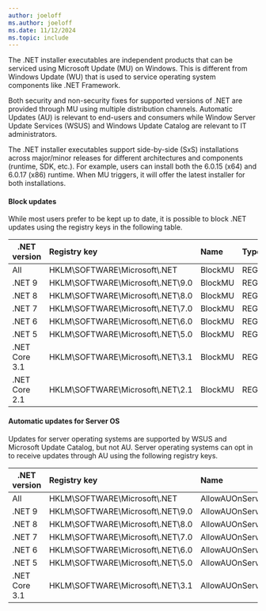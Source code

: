```yaml
---
author: joeloff
ms.author: joeloff
ms.date: 11/12/2024
ms.topic: include
---
```


The .NET installer executables are independent products that can be serviced using Microsoft Update (MU) on Windows. This is different from Windows Update (WU) that is used to service operating system components like .NET Framework.

Both security and non-security fixes for supported versions of .NET are provided through MU using multiple distribution channels. Automatic Updates (AU) is relevant to end-users and consumers while Window Server Update Services (WSUS) and Windows Update Catalog are relevant to IT administrators.

The .NET installer executables support side-by-side (SxS) installations across major/minor releases for different architectures and components (runtime, SDK, etc.). For example, users can install both the 6.0.15 (x64) and 6.0.17 (x86) runtime. When MU triggers, it will offer the latest installer for both installations.

#### Block updates

While most users prefer to be kept up to date, it is possible to block .NET updates using the registry keys in the following table.

| .NET version | Registry key | Name | Type | Value |
| -------------- | :--------- | :---------- | :---------- | :---------- |
| All | HKLM\SOFTWARE\Microsoft\\.NET | BlockMU | REG_DWORD | 0x00000001 |
| .NET 9 | HKLM\SOFTWARE\Microsoft\\.NET\9.0 | BlockMU | REG_DWORD | 0x00000001 |
| .NET 8 | HKLM\SOFTWARE\Microsoft\\.NET\8.0 | BlockMU | REG_DWORD | 0x00000001 |
| .NET 7 | HKLM\SOFTWARE\Microsoft\\.NET\7.0 | BlockMU | REG_DWORD | 0x00000001 |
| .NET 6 | HKLM\SOFTWARE\Microsoft\\.NET\6.0 | BlockMU | REG_DWORD | 0x00000001 |
| .NET 5 | HKLM\SOFTWARE\Microsoft\\.NET\5.0 | BlockMU | REG_DWORD | 0x00000001 |
| .NET Core 3.1 | HKLM\SOFTWARE\Microsoft\\.NET\3.1 | BlockMU | REG_DWORD | 0x00000001 |
| .NET Core 2.1 | HKLM\SOFTWARE\Microsoft\\.NET\2.1 | BlockMU | REG_DWORD | 0x00000001 |

#### Automatic updates for Server OS

Updates for server operating systems are supported by WSUS and Microsoft Update Catalog, but not AU. Server operating systems can opt in to receive updates through AU using the following registry keys.

| .NET version | Registry key | Name | Type | Value |
| -------------- | :--------- | :---------- | :---------- | :---------- |
| All | HKLM\SOFTWARE\Microsoft\\.NET | AllowAUOnServerOS | REG_DWORD | 0x00000001 |
| .NET 9 | HKLM\SOFTWARE\Microsoft\\.NET\9.0 | AllowAUOnServerOS | REG_DWORD | 0x00000001 |
| .NET 8 | HKLM\SOFTWARE\Microsoft\\.NET\8.0 | AllowAUOnServerOS | REG_DWORD | 0x00000001 |
| .NET 7 | HKLM\SOFTWARE\Microsoft\\.NET\7.0 | AllowAUOnServerOS | REG_DWORD | 0x00000001 |
| .NET 6 | HKLM\SOFTWARE\Microsoft\\.NET\6.0 | AllowAUOnServerOS | REG_DWORD | 0x00000001 |
| .NET 5 | HKLM\SOFTWARE\Microsoft\\.NET\5.0 | AllowAUOnServerOS | REG_DWORD | 0x00000001 |
| .NET Core 3.1 | HKLM\SOFTWARE\Microsoft\\.NET\3.1 | AllowAUOnServerOS | REG_DWORD | 0x00000001 |
